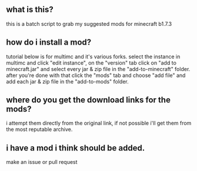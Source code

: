 ## what is this?
this is a batch script to grab my suggested mods for minecraft b1.7.3
## how do i install a mod?
tutorial below is for multimc and it's various forks.
select the instance in multimc and click "edit instance", on the "version" tab click on "add to minecraft.jar" and select every jar & zip file in the "add-to-minecraft" folder. after you're done with that click the "mods" tab and choose "add file" and add each jar & zip file in the "add-to-mods" folder.
## where do you get the download links for the mods?
i attempt them directly from the original link, if not possible i'll get them from the most reputable archive.
## i have a mod i think should be added.
make an issue or pull request
